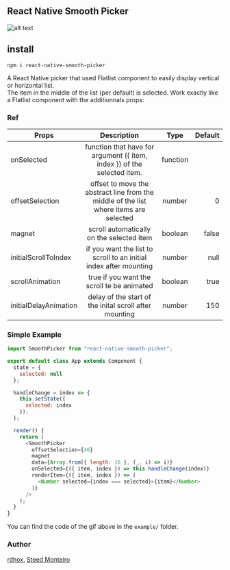 ## React Native Smooth Picker

[example]: https://github.com/rdhox/react-native-smooth-picker/blob/master/assets/demo.gif "example react-native-smooth-picker"

![alt text][example]

## install

```
npm i react-native-smooth-picker
```

A React Native picker that used Flatlist component to easily display vertical or horizontal list.  
The item in the middle of the list (per default) is selected. Work exactly like a Flatlist component with the additionnals props:

### Ref

| Props                 |                                      Description                                      |   Type   | Default |
| --------------------- | :-----------------------------------------------------------------------------------: | :------: | ------: |
| onSelected            |        function that have for argument ({ item, index }) of the selected item.        | function |         |
| offsetSelection       | offset to move the abstract line from the middle of the list where items are selected |  number  |       0 |
| magnet                |                       scroll automatically on the selected item                       | boolean  |   false |
| initialScrollToIndex  |           if you want the list to scroll to an initial index after mounting           |  number  |    null |
| scrollAnimation       |                      true if you want the scroll te be animated                       | boolean  |    true |
| initialDelayAnimation |                delay of the start of the inital scroll after mounting                 |  number  |     150 |

### Simple Example

```javascript
import SmoothPicker from "react-native-smooth-picker";

export default class App extends Component {
  state = {
    selected: null
  };

  handleChange = index => {
    this.setState({
      selected: index
    });
  };

  render() {
    return (
      <SmoothPicker
        offsetSelection={40}
        magnet
        data={Array.from({ length: 16 }, (_, i) => i)}
        onSelected={({ item, index }) => this.handleChange(index)}
        renderItem={({ item, index }) => (
          <Number selected={index === selected}>{item}</Number>
        )}
      />
    );
  }
}
```

You can find the code of the gif above in the `example/` folder.

### Author

[rdhox](https://github.com/rdhox), [Steed Monteiro](https://github.com/SteedMonteiro)
